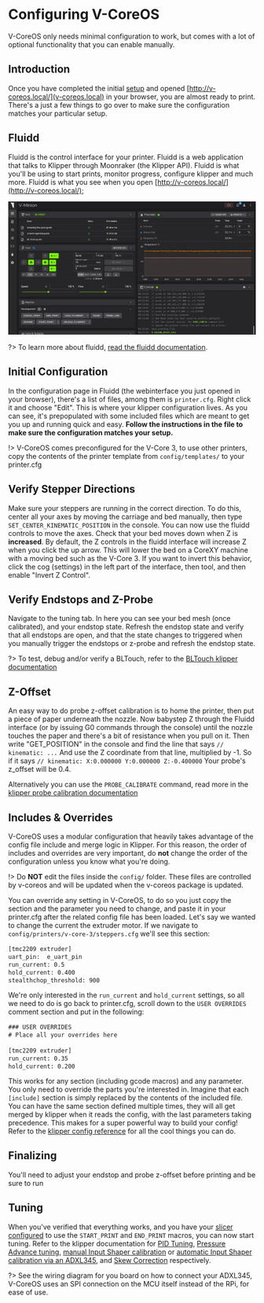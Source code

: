 # Configuring V-CoreOS

V-CoreOS only needs minimal configuration to work, but comes with a lot of optional functionality that you can enable manually.

## Introduction
Once you have completed the initial [setup](installation.md) and opened [http://v-coreos.local/](v-coreos.local) in your browser, you are almost ready to print. There's a just a few things to go over to make sure the configuration matches your particular setup.
## Fluidd
Fluidd is the control interface for your printer. Fluidd is a web application that talks to Klipper through Moonraker (the Klipper API). Fluidd is what you'll be using to start prints, monitor progress, configure klipper and much more. Fluidd is what you see when you open [http://v-coreos.local/](http://v-coreos.local/);

![Fluidd](_media/fluidd.png)

?> To learn more about fluidd, [read the fluidd documentation](https://docs.fluidd.xyz/).

## Initial Configuration

In the configuration page in Fluidd (the webinterface you just opened in your browser), there's a list of files, among them is `printer.cfg`. Right click it and choose "Edit". This is where your klipper configuration lives. As you can see, it's prepopulated with some included files which are meant to get you up and running quick and easy. **Follow the instructions in the file to make sure the configuration matches your setup.**

!> V-CoreOS comes preconfigured for the V-Core 3, to use other printers, copy the contents of the printer template from `config/templates/` to your printer.cfg
## Verify Stepper Directions
Make sure your steppers are running in the correct direction. To do this, center all your axes by moving the carriage and bed manually, then type `SET_CENTER_KINEMATIC_POSITION` in the console. You can now use the fluidd controls to move the axes. Check that your bed moves down when Z is **increased**. By default, the Z controls in the fluidd interface will increase Z when you click the up arrow. This will lower the bed on a CoreXY machine with a moving bed such as the V-Core 3. If you want to invert this behavior, click the cog (settings) in the left part of the interface, then tool, and then enable "Invert Z Control".


## Verify Endstops and Z-Probe
Navigate to the tuning tab. In here you can see your bed mesh (once calibrated), and your endstop state. Refresh the endstop state and verify that all endstops are open, and that the state changes to triggered when you manually trigger the endstops or z-probe and refresh the endstop state.

?> To test, debug and/or verify a BLTouch, refer to the [BLTouch klipper documentation](https://www.klipper3d.org/BLTouch.html)

## Z-Offset
An easy way to do probe z-offset calibration is to home the printer, then put a piece of paper underneath the nozzle. Now babystep Z through the Fluidd interface (or by issuing G0 commands through the console) until the nozzle touches the paper and there's a bit of resistance when you pull on it. Then write "GET_POSITION" in the console and find the line that says `// kinematic: ...` And use the Z coordinate from that line, multiplied by -1. So if it says `// kinematic: X:0.000000 Y:0.000000 Z:-0.400000` Your probe's z_offset will be 0.4.

Alternatively you can use the `PROBE_CALIBRATE` command, read more in the [klipper probe calibration documentation](https://www.klipper3d.org/Probe_Calibrate.html#calibrating-probe-z-offset)

## Includes & Overrides
V-CoreOS uses a modular configuration that heavily takes advantage of the config file include and merge logic in Klipper. For this reason, the order of includes and overrides are very important, do **not** change the order of the configuration unless you know what you're doing.

!> Do **NOT** edit the files inside the `config/` folder. These files are controlled by v-coreos and will be updated when the v-coreos package is updated. 

You can override any setting in V-CoreOS, to do so you just copy the section and the parameter you need to change, and paste it in your printer.cfg after the related config file has been loaded. Let's say we wanted to change the current the extruder motor. If we navigate to `config/printers/v-core-3/steppers.cfg` we'll see this section:
```properties
[tmc2209 extruder]
uart_pin:  e_uart_pin
run_current: 0.5
hold_current: 0.400
stealthchop_threshold: 900

```
We're only interested in the `run_current` and `hold_current` settings, so all we need to do is go back to printer.cfg, scroll down to the `USER OVERRIDES` comment section and put in the following:

```properties
### USER OVERRIDES
# Place all your overrides here

[tmc2209 extruder]
run_current: 0.35
hold_current: 0.200
```

This works for any section (including gcode macros) and any parameter. You only need to override the parts you're interested in. Imagine that each `[include]` section is simply replaced by the contents of the included file. You can have the same section defined multiple times, they will all get merged by klipper when it reads the config, with the last parameters taking precedence. This makes for a super powerful way to build your config! Refer to the [klipper config reference](https://www.klipper3d.org/Config_Reference.html) for all the cool things you can do.

## Finalizing
You'll need to adjust your endstop and probe z-offset before printing and be sure to run 

## Tuning
When you've verified that everything works, and you have your [slicer configured](slicers.md) to use the `START_PRINT` and `END_PRINT` macros, you can now start tuning. Refer to the klipper documentation for [PID Tuning](https://www.klipper3d.org/Config_checks.html#calibrate-pid-settings), [Pressure Advance tuning](https://www.klipper3d.org/Pressure_Advance.html), [manual Input Shaper calibration](https://www.klipper3d.org/Resonance_Compensation.html) or [automatic Input Shaper calibration via an ADXL345](https://www.klipper3d.org/Measuring_Resonances.html), and [Skew Correction](https://www.klipper3d.org/skew_correction.html) respectively.

?> See the wiring diagram for you board on how to connect your ADXL345, V-CoreOS uses an SPI connection on the MCU itself instead of the RPi, for ease of use.